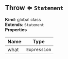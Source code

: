 <a name="Throw"></a>

## Throw ⇐ <code>Statement</code>
**Kind**: global class  
**Extends**: <code>Statement</code>  
**Properties**

| Name | Type |
| --- | --- |
| what | <code>Expression</code> | 

